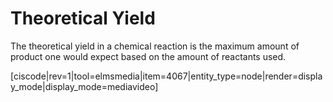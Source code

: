 # Theoretical Yield

The theoretical yield in a chemical reaction is the maximum amount of product one would expect based on the amount of reactants used. 

[ciscode|rev=1|tool=elmsmedia|item=4067|entity_type=node|render=display_mode|display_mode=mediavideo]

 